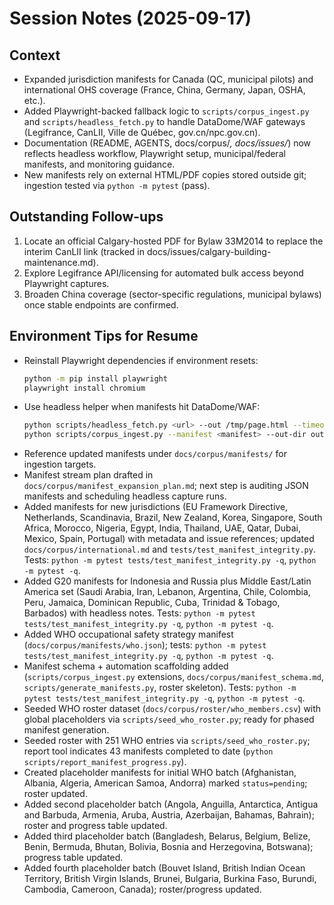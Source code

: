 # Session Notes (2025-09-17)

## Context
- Expanded jurisdiction manifests for Canada (QC, municipal pilots) and international OHS coverage (France, China, Germany, Japan, OSHA, etc.).
- Added Playwright-backed fallback logic to `scripts/corpus_ingest.py` and `scripts/headless_fetch.py` to handle DataDome/WAF gateways (Legifrance, CanLII, Ville de Québec, gov.cn/npc.gov.cn).
- Documentation (README, AGENTS, docs/corpus/*, docs/issues/*) now reflects headless workflow, Playwright setup, municipal/federal manifests, and monitoring guidance.
- New manifests rely on external HTML/PDF copies stored outside git; ingestion tested via `python -m pytest` (pass).

## Outstanding Follow-ups
1. Locate an official Calgary-hosted PDF for Bylaw 33M2014 to replace the interim CanLII link (tracked in docs/issues/calgary-building-maintenance.md).
2. Explore Legifrance API/licensing for automated bulk access beyond Playwright captures.
3. Broaden China coverage (sector-specific regulations, municipal bylaws) once stable endpoints are confirmed.

## Environment Tips for Resume
- Reinstall Playwright dependencies if environment resets:
  ```bash
  python -m pip install playwright
  playwright install chromium
  ```
- Use headless helper when manifests hit DataDome/WAF:
  ```bash
  python scripts/headless_fetch.py <url> --out /tmp/page.html --timeout 120000 --wait-until domcontentloaded
  python scripts/corpus_ingest.py --manifest <manifest> --out-dir output_x --log-dir logs/ingestion --resume
  ```
- Reference updated manifests under `docs/corpus/manifests/` for ingestion targets.
- Manifest stream plan drafted in `docs/corpus/manifest_expansion_plan.md`; next step is auditing JSON manifests and scheduling headless capture runs.
- Added manifests for new jurisdictions (EU Framework Directive, Netherlands, Scandinavia, Brazil, New Zealand, Korea, Singapore, South Africa, Morocco, Nigeria, Egypt, India, Thailand, UAE, Qatar, Dubai, Mexico, Spain, Portugal) with metadata and issue references; updated `docs/corpus/international.md` and `tests/test_manifest_integrity.py`. Tests: `python -m pytest tests/test_manifest_integrity.py -q`, `python -m pytest -q`.
- Added G20 manifests for Indonesia and Russia plus Middle East/Latin America set (Saudi Arabia, Iran, Lebanon, Argentina, Chile, Colombia, Peru, Jamaica, Dominican Republic, Cuba, Trinidad & Tobago, Barbados) with headless notes. Tests: `python -m pytest tests/test_manifest_integrity.py -q`, `python -m pytest -q`.
- Added WHO occupational safety strategy manifest (`docs/corpus/manifests/who.json`); tests: `python -m pytest tests/test_manifest_integrity.py -q`, `python -m pytest -q`.
- Manifest schema + automation scaffolding added (`scripts/corpus_ingest.py` extensions, `docs/corpus/manifest_schema.md`, `scripts/generate_manifests.py`, roster skeleton). Tests: `python -m pytest tests/test_manifest_integrity.py -q`, `python -m pytest -q`.
- Seeded WHO roster dataset (`docs/corpus/roster/who_members.csv`) with global placeholders via `scripts/seed_who_roster.py`; ready for phased manifest generation.
- Seeded roster with 251 WHO entries via `scripts/seed_who_roster.py`; report tool indicates 43 manifests completed to date (`python scripts/report_manifest_progress.py`).
- Created placeholder manifests for initial WHO batch (Afghanistan, Albania, Algeria, American Samoa, Andorra) marked `status=pending`; roster updated.
- Added second placeholder batch (Angola, Anguilla, Antarctica, Antigua and Barbuda, Armenia, Aruba, Austria, Azerbaijan, Bahamas, Bahrain); roster and progress table updated.
- Added third placeholder batch (Bangladesh, Belarus, Belgium, Belize, Benin, Bermuda, Bhutan, Bolivia, Bosnia and Herzegovina, Botswana); progress table updated.
- Added fourth placeholder batch (Bouvet Island, British Indian Ocean Territory, British Virgin Islands, Brunei, Bulgaria, Burkina Faso, Burundi, Cambodia, Cameroon, Canada); roster/progress updated.
